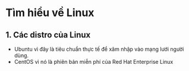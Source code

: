 # Tìm hiểu về Linux 
## 1. Các distro của Linux 
- Ubuntu vì đây là tiêu chuẩn thực tế để xâm nhập vào mạng lưới người dùng.
- CentOS vì nó là phiên bản miễn phí của Red Hat Enterprise Linux
